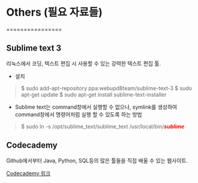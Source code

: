# Others (필요 자료들)
================

## Sublime text 3
리눅스에서 코딩, 텍스트 편집 시 사용할 수 있는 강력한 텍스트 편집 툴.

* 설치
> $ sudo add-apt-repository ppa:webupd8team/sublime-text-3
> $ sudo apt-get update
> $ sudo apt-get install sublime-text-installer

* Sublime text는 command창에서 실행할 수 없으나, symlink를 생성하여 command창에서 명령어처럼 실행 할 수 있도록 하는 방법
> $ sudo ln -s /opt/sublime_text/sublime_text /usr/local/bin/<b style='color:red'>*sublime*</b>

## Codecademy
Github에서부터 Java, Python, SQL등의 많은 툴들을 직접 배울 수 있는 웹사이트.

[Codecademy 링크](https://www.codecademy.com/)